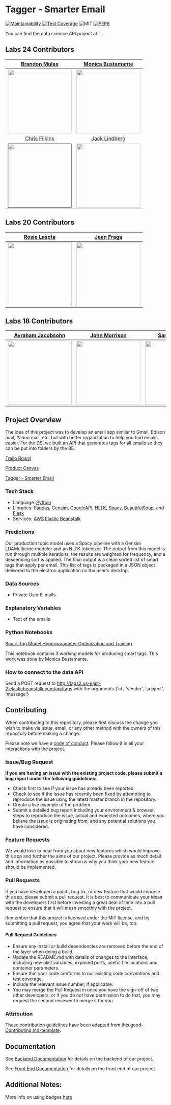 # Tagger - Smarter Email

[![Maintainability](https://api.codeclimate.com/v1/badges/04429dcdec013a7b9175/maintainability)](https://codeclimate.com/github/Lambda-School-Labs/tagger-ds/maintainability) [![Test Coverage](https://api.codeclimate.com/v1/badges/04429dcdec013a7b9175/test_coverage)](https://codeclimate.com/github/Lambda-School-Labs/tagger-ds/test_coverage) ![MIT](https://img.shields.io/packagist/l/doctrine/orm.svg) [![PEP8](https://img.shields.io/badge/code%20style-pep8-orange.svg)](https://www.python.org/dev/peps/pep-0008/)


You can find the data science API project at ``.

## Labs 24 Contributors
|[Brandon Mulas](https://github.com/bmulas1535)|[Monica Bustamante](https://github.com/Moly-malibu)|
|:---:|:---:|
|[<img src="https://avatars3.githubusercontent.com/u/54636579?s=460&u=d00932d4a8f2179dd262f9e934d125adda505d2c&v=4" width="200">](https://github.com/bmulas1535)|[<img src="https://avatars0.githubusercontent.com/u/58006376?s=460&u=8382c603014ddf685cf7886ecc1f62e6429b9626&v=4" width="200">](https://github.com/Moly-malibu)|
|[Chris Filkins](https://github.com/filchyboy)|[Jack Lindberg](https://github.com/Jllin50)|
[<img src="https://avatars3.githubusercontent.com/u/55597792?s=460&u=6b0d46f250e1e450c25cc32d692601d591f2b267&v=4" width="200">]()|[<img src="https://avatars1.githubusercontent.com/u/31583768?s=460&u=5d5f73d4382a2d9e54b78b97fa0b71e3621510fc&v=4" width="200">](https://github.com/Jllin50)|

## Labs 20 Contributors 
|[Rosie Lasota](https://github.com/apathyhill)|[Jean Fraga](https://github.com/JeanFraga)|  
|:---:|:---:|
|[<img src="https://avatars3.githubusercontent.com/u/14889913?s=460&v=4" width="200" />](https://github.com/apathyhill)|[<img src="https://avatars3.githubusercontent.com/u/12549527?s=460&v=4" width="200" />](https://github.com/JeanFraga)|

## Labs 18 Contributors 
|[Avraham Jacobsohn](https://github.com/noreallyimfine)|[John Morrison](https://github.com/JohnMorrisonn)|[Samuel Hepner](https://github.com/SamH3pn3r)|
|:---:|:---:|:---:|
|[<img src="https://ca.slack-edge.com/T4JUEB3ME-UJJJCQN4R-3d9845ab1b54-512" width="200" />](https://github.com/noreallyimfine)|[<img src="https://ca.slack-edge.com/T4JUEB3ME-UL5V3G7A9-f4a14f4623d7-512" width="200" />](https://github.com/JohnMorrisonn)|[<img src="https://ca.slack-edge.com/T4JUEB3ME-UJ5GAHMS7-abc28b1e9d94-512" width="200" />](https://github.com/SamH3pn3r)|


## Project Overview

The idea of this project was to develop an email app similar to Gmail, Edison mail, Yahoo mail, etc. but with better organization to help you find emails easier. For the DS, we built an API that generates tags for all emails so they can be put into folders by the BE.

[Trello Board](https://trello.com/b/39GG7MwY/tagger-smarter-email)

[Product Canvas](https://www.notion.so/Tagger-Smarter-Email-01673a2ed9e54cb8834b959ad39f7de2)

[Tagger - Smarter Email](https://taggerhq.com/)

### Tech Stack

 -   Language: [Python](https://docs.python.org/)
 -   Libraries: [Pandas](https://pandas.pydata.org/docs/), [Gensim](https://radimrehurek.com/gensim/), [GoogleAPI](https://developers.google.com/docs/api), [NLTK](https://www.nltk.org/), [Spacy](https://spacy.io/api/doc), [BeautifulSoup](https://www.crummy.com/software/BeautifulSoup/bs4/doc/), and [Flask](https://flask.palletsprojects.com/en/1.1.x/)
 -   Services: [AWS Elastic Beanstalk](https://docs.aws.amazon.com/elastic-beanstalk/index.html)

 

### Predictions

Our production topic model uses a Spacy pipeline with a Gensim LDAMulticore modeler and an NLTK tokenizer. The output from this model is run through multiple iterations, the results are weighted for frequency, and a descending sort is applied. The final output is a clean sorted list of smart tags that apply per email. This list of tags is packaged in a JSON object delivered to the electron application on the user's desktop.

### Data Sources

-   Private User E-mails

### Explanatory Variables

-   Text of the emails 

### Python Notebooks

[Smart Tag Model Hyperparameter Optimization and Training](https://github.com/Lambda-School-Labs/tagger-ds/blob/master/SmartEmailTags.ipynb)

This notebook contains 3 working models for producing smart tags. This work was done by Monica Bustamante.


### How to connect to the data API

Send a POST request to http://tags2.us-east-2.elasticbeanstalk.com/api/tags with the arguments {'id', 'sender', 'subject', 'message'}

## Contributing

When contributing to this repository, please first discuss the change you wish to make via issue, email, or any other method with the owners of this repository before making a change.

Please note we have a [code of conduct](./code_of_conduct.md). Please follow it in all your interactions with the project.

### Issue/Bug Request

 **If you are having an issue with the existing project code, please submit a bug report under the following guidelines:**
 - Check first to see if your issue has already been reported.
 - Check to see if the issue has recently been fixed by attempting to reproduce the issue using the latest master branch in the repository.
 - Create a live example of the problem.
 - Submit a detailed bug report including your environment & browser, steps to reproduce the issue, actual and expected outcomes,  where you believe the issue is originating from, and any potential solutions you have considered.

### Feature Requests

We would love to hear from you about new features which would improve this app and further the aims of our project. Please provide as much detail and information as possible to show us why you think your new feature should be implemented.

### Pull Requests

If you have developed a patch, bug fix, or new feature that would improve this app, please submit a pull request. It is best to communicate your ideas with the developers first before investing a great deal of time into a pull request to ensure that it will mesh smoothly with the project.

Remember that this project is licensed under the MIT license, and by submitting a pull request, you agree that your work will be, too.

#### Pull Request Guidelines

- Ensure any install or build dependencies are removed before the end of the layer when doing a build.
- Update the README.md with details of changes to the interface, including new plist variables, exposed ports, useful file locations and container parameters.
- Ensure that your code conforms to our existing code conventions and test coverage.
- Include the relevant issue number, if applicable.
- You may merge the Pull Request in once you have the sign-off of two other developers, or if you do not have permission to do that, you may request the second reviewer to merge it for you.

### Attribution

These contribution guidelines have been adapted from [this good-Contributing.md-template](https://gist.github.com/PurpleBooth/b24679402957c63ec426).

## Documentation

See [Backend Documentation](https://github.com/Lambda-School-Labs/tagger-be) for details on the backend of our project.

See [Front End Documentation](https://github.com/Lambda-School-Labs/tagger-fe) for details on the front end of our project.

## Additional Notes:
More info on using badges [here](https://github.com/badges/shields)